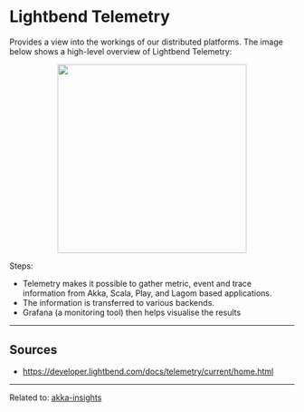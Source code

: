 # Lightbend Telemetry
Provides a view into the workings of our distributed platforms. The image below shows a high-level overview of Lightbend Telemetry:

<div align="center">
	<img src="https://developer.lightbend.com/docs/telemetry/current/images/lightbend-monitoring-basic-overview.png" style="height: 250pt;">
</div>

Steps:
* Telemetry makes it possible to gather metric, event and trace information from Akka, Scala, Play, and Lagom based applications.
* The information is transferred to various backends.
* Grafana (a monitoring tool) then helps visualise the results


<hr>

## Sources
* https://developer.lightbend.com/docs/telemetry/current/home.html

<hr>

Related to: [akka-insights](akka-insights)

